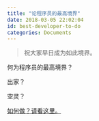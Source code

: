 ```yaml
---
title: "论程序员的最高境界"
date: 2018-03-05 22:02:04
id: best-developer-to-do
categories: Documents
---
```


> 祝大家早日成为如此境界。

何为程序员的最高境界？

出家？

空灵？

[如何做？请看这里。](https://github.com/wi1dcard/best-developer-to-do)